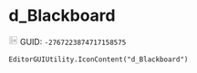 # d_Blackboard
![](/img/d_Blackboard.png)
GUID: `-2767223874717158575`
```
EditorGUIUtility.IconContent("d_Blackboard")
```
